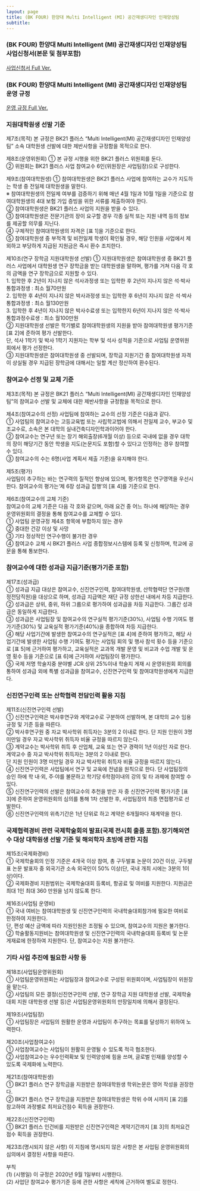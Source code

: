 ```yaml
---
layout: page
title: (BK FOUR) 한양대 Multi Intelligent (MI) 공간재생디자인 인재양성팀
subtitle:
---
```


### (BK FOUR) 한양대 Multi Intelligent (MI) 공간재생디자인 인재양성팀 사업신청서(본문 및 첨부포함)
<a href="http://book.hanyang.ac.kr/Viewer/A6WYZBGJUUTS" target="_blank"> 사업신청서 Full Ver. </a>


### (BK FOUR) 한양대 Multi Intelligent (MI) 공간재생디자인 인재양성팀 운영 규정
<a href="http://book.hanyang.ac.kr/Viewer/SEDFVSK2W08E" target="_blank"> 운영 규정 Full Ver. </a>


### 지원대학원생 선발 기준

제7조(목적)
본 규정은 BK21 플러스 “Multi Intelligent(MI) 공간재생디자인 인재양성팀” 소속 대학원생 선발에 대한 제반사항을 규정함을 목적으로 한다.<br>

제8조(운영위원회)
  ① 본 규정 시행을 위한 BK21 플러스 위원회를 둔다.<br>
  ② 위원회는 BK21 플러스 사업 참여교수 6인(위원장은 사업팀장)으로 구성한다.<br>

제9조(참여대학원생)
  ① 참여대학원생은 BK21 플러스 사업에 참여하는 교수가 지도하는 학생 중 전일제 대학원생을 말한다.<br>
  ※ 참여대학원생의 전일제 여부를 검증하기 위해 매년 4월 1일과 10월 1일을 기준으로 참여대학원생의 4대 보험 가입 증빙을 위한 서류를 제출하여야 한다.<br>
  ② 참여대학원생은 BK21 플러스 사업의 지원을 받을 수 있다.<br>
  ③ 참여대학원생은 전문기관의 장이 요구할 경우 각종 실적 또는 지원 내역 등의 정보를 제공할 의무를 지닌다.<br>
  ④ 구체적인 참여대학원생의 자격은 [표 1]을 기준으로 한다.<br>
  ⑤ 참여대학원생 중 부적격 및 비전일제 학생이 확인될 경우, 해당 인원을 사업에서 제외하고 부당하게 지급된 지원금은 즉시 환수 조치한다.<br>

제10조(연구 장학금 지원대학원생 선발)
  ① 지원대학원생은 참여대학원생 중 BK21 플러스 사업에서 대학원생 연구 장학금을 받는 대학원생을 말하며, 평가를 거쳐 다음 각 호의 금액을 연구 장학금으로 지원할 수 있다.<br>
    1. 입학한 후 2년이 지나지 않은 석사과정생 또는 입학한 후 2년이 지나지 않은 석⋅박사통합과정생 : 최소 월70만원<br>
    2. 입학한 후 4년이 지나지 않은 박사과정생 또는 입학한 후 6년이 지나지 않은 석⋅박사통합과정생 : 최소 월130만원<br>
    3. 입학한 후 4년이 지나지 않은 박사수료생 또는 입학한지 6년이 지나지 않은 석⋅박사통합과정수료생 : 최소 월100만원<br>
  ② 지원대학원생 선발은 학기별로 참여대학원생의 지원을 받아 참여대학원생 평가기준 [표 2]에 준하여 평가 선발한다.<br> 
    단, 석사 1학기 및 박사 1학기 지원자는 학부 및 석사 성적을 기준으로 사업팀 운영위원회에서 평가 선정한다.<br>
  ③ 지원대학원생은 참여대학원생 중 선발되며, 장학금 지원기간 중 참여대학원생 자격이 상실될 경우 지급된 장학금에 대해서는 일할 계산 정산하여 환수된다.<br>


### 참여교수 선정 및 교체 기준 

제3조(목적)
본 규정은 BK21 플러스 “Multi Intelligent(MI) 공간재생디자인 인재양성팀”의 참여교수 선발 및 교체에 대한 제반사항을 규정함을 목적으로 한다.<br>

제4조(참여교수의 선정) 사업팀에 참여하는 교수의 선정 기준은 다음과 같다.<br>
  ① 사업팀의 참여교수는 고등교육법 또는 사립학교법에 의해서 전일제 교수, 부교수 및 조교수로, 소속은 본 대학의 실내건축디자인학과이어야 한다.<br>
  ② 참여교수는 연구년 또는 장기 해외출장(6개월 이상) 등으로 국내에 없을 경우 대학의 장이 해당기간 동안 학생을 지도(논문지도 포함)할 수 있다고 인정하는 경우 참여할 수 있다.<br>
  ③ 참여교수의 수는 6명(사업 계획서 제출 기준)을 유지해야 한다.<br>

제5조(평가)<br> 
사업팀이 추구하는 바는 연구력의 질적인 향상에 있으며, 평가항목은 연구영역을 우선시한다. 참여교수의 평가는‘제 6장 성과급 집행’의 [표 4]를 기준으로 한다.<br>

제6조(참여교수의 교체 기준)<br> 
참여교수의 교체 기준은 다음 각 호와 같으며, 아래 요건 중 어느 하나에 해당하는 경우 운영위원회의 결정을 통해 참여교수를 교체할 수 있다.<br>
  ① 사업팀 운영규정 제4조 항목에 부합하지 않는 경우<br>
  ② 중대한 건강 이상 및 사망<br>
  ③ 기타 정상적인 연구수행이 불가한 경우<br>
  ④ 참여교수 교체 시 BK21 플러스 사업 종합정보시스템에 등록 및 신청하며, 학교에 공문을 통해 통보한다.<br>
     

### 참여교수에 대한 성과급 지급기준(평가기준 포함)

제17조(성과급)<br>
  ① 성과급 지급 대상은 참여교수, 신진연구인력, 참여대학원생, 산학협력단 연구원(행정전담직원)을 대상으로 하며, 성과급 지급액은 재단 규정 상한선 내에서 차등 지급한다.<br>
  ② 성과급은 상위, 중위, 하위 그룹으로 평가하여 성과급을 차등 지급한다. 그룹간 성과급은 동일하게 지급한다.<br>
  ③ 성과급은 사업팀장 및 참여교수의 연구실적 평가기준(30%), 사업팀 수행 기여도 평가기준(30%) 및 교육실적 평가기준(40%)을 종합하여 차등 지급한다.<br>
  ④ 해당 사업기간에 발생한 참여교수의 연구실적은 [표 4]에 준하여 평가하고, 해당 사업기간에 발생한 사업팀 수행 기여도 평가는 사업팀 회의 및 행사 참석 횟수 등을 기준으로 
    [표 5]에 근거하여 평가하고, 교육실적은 교과목 개발 문영 및 비교과 수업 개발 및 운영 횟수 등을 기준으로 [표 6]에 근거하여 사업팀장이 평가한다.<br>
  ⑤ 국제 저명 학술지중 분야별 JCR 상위 25%이내 학술지  게재 시 운영위원회 회의를 통하여 성과급 외에 특별 성과급을 참여교수, 신진연구인력 및 참여대학원생에게 지급한다.<br>


### 신진연구인력 또는 산학협력 전담인력 활용 지침

제11조(신진연구인력 선발)<br>
  ① 신진연구인력은 박사후연구와 계약교수로 구분하여 선발하며, 본 대학의 교수 임용 규정 및 기준 등을 따른다.<br> 
  ② 박사후연구원 중 자교 박사학위 취득자는 3분의 2 이내로 한다. 단 지원 인원이 3명 미만일 경우 자교 박사학위 취득자 비율 규정을 따르지 않는다.<br>
  ③ 계약교수는 박사학위 취득 후 산업체, 교육 또는 연구 경력이 1년 이상인 자로 한다. 계약교수 중 자교 박사학위 취득자는 3분의 2 이내로 한다.<br> 
    단 지원 인원이 3명 미만일 경우 자교 박사학위 취득자 비율 규정을 따르지 않는다.<br>
  ④ 신진연구인력은 사업팀에서 연구 및 교육에 전념을 원칙으로 한다. 단 사업팀장의 승인 하에 학 내·외, 주·야를 불문하고 학기당 6학점이내의 강의 및 타 과제에 참여할 수 있다.<br>
  ⑤ 신진연구인력의 선발은 참여교수의 추천을 받은 자 중 신진연구인력 평가기준 [표 3]에 준하여 운영위원회의 심의를 통해 1차 선발한 후, 사업팀장의 최종 면접평가로 선발한다.<br>
  ⑥ 신진연구인력의 위촉기간은 1년 단위로 하고 계약은 6개월마다 재계약을 한다.<br>
  

### 국제협력경비 관련 국제학술회의 발표(국제 전시회 출품 포함)․장기해외연수 대상 대학원생 선발 기준 및 해외학자 초빙에 관한 지침

제15조(국제화경비)<br>
  ① 국제학술회의 인정 기준은 4개국 이상 참여, 총 구두발표 논문이 20건 이상, 구두발표 논문 발표자 중 외국기관 소속 외국인이 50% 이상(단, 국내 개최 시에는 3분의 1이상)이다.<br>
  ② 국제화경비 지원범위는 국제학술대회 등록비, 항공료 및 여비를 지원한다. 지원금은 최대 1인 최대 360 만원을 넘지 않도록 한다.<br>

제16조(사업팀 운영비)<br>
  ① 국내 여비는 참여대학원생 및 신진연구인력의 국내학술대회참가에 필요한 여비로 한정하여 지원한다.<br> 
    단, 편성 예산 금액에 따라 지원인원은 조정될 수 있으며, 참여교수의 지원은 불가한다.<br>
  ② 학술활동지원비는 참여대학원생 및 신진연구인력의 국내학술대회 등록비 및 논문 게재료에 한정하여 지원한다. 단, 참여교수는 지원 불가한다.<br>
    

### 기타 사업 추진에 필요한 사항 등

제18조(사업팀운영위원회)<br> 
  ① 사업팀운영위원회는 사업팀장과 참여교수로 구성된 위원회이며, 사업팀장이 위원장을 맡는다.<br>
  ② 사업팀의 모든 결정(신진연구인력 선발, 연구 장학금 지원 대학원생 선발, 국제학술대회 지원 대학원생 선발 등)은 사업팀운영위원회의 만장일치에 의해서 결정된다.<br>
  
제19조(사업팀장)<br> 
  ① 사업팀장은 사업팀의 원활한 운영과 사업팀이 추구하는 목표를 달성하기 위하여 노력한다.<br>
  
제20조(사업참여교수)<br> 
  ① 사업참여교수는 사업팀이 원활히 운영될 수 있도록 적극 협조한다.<br>
  ② 사업참여교수는 우수인력확보 및 인력양성에 힘을 쓰며, 글로벌 인재를 양성할 수 있도록 국제화에 노력한다.<br>
  
제21조(참여대학원생)<br>
  ① BK21 플러스 연구 장학금을 지원받은 참여대학원생 학위논문은 영어 작성을 권장한다.<br>
  ② BK21 플러스 연구 장학금을 지원받은 참여대학원생은 학위 수여 시까지 [표 2]를 참고하여 과정별로 최저요건점수 획득을 권장한다.<br>
  
제22조(신진연구인력) <br>
  ① BK21 플러스 인건비를 지원받은 신진연구인력은 계약기간까지 [표 3]의 최저요건점수 획득을 권장한다.<br>
  
제23조(명시되지 않은 사항) 이 지침에 명시되지 않은 사항은 본 사업팀 운영위원회의 심의에서 결정된 사항을 따른다.<br>


부칙<br> 
(1) (시행일) 이 규정은 2020년 9월 1일부터 시행한다.<br>
(2) 사업단 참여교수 평가기준 등에 관한 사항은 세칙에 근거하여 별도로 정한다.<br> 

